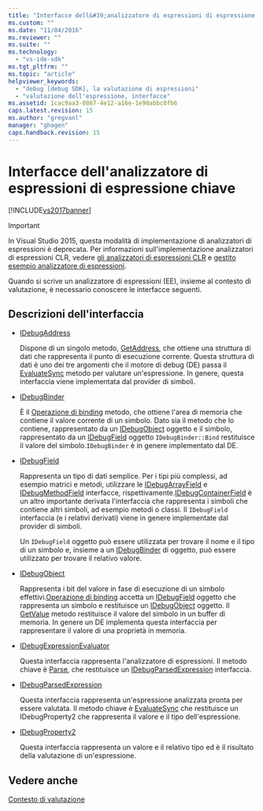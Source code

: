 ```yaml
---
title: "Interfacce dell&#39;analizzatore di espressioni di espressione chiave | Microsoft Docs"
ms.custom: ""
ms.date: "11/04/2016"
ms.reviewer: ""
ms.suite: ""
ms.technology: 
  - "vs-ide-sdk"
ms.tgt_pltfrm: ""
ms.topic: "article"
helpviewer_keywords: 
  - "debug [debug SDK], la valutazione di espressioni"
  - "valutazione dell'espressione, interfacce"
ms.assetid: 1cac9aa3-0867-4e12-a16e-1e90abbc0fb6
caps.latest.revision: 15
ms.author: "gregvanl"
manager: "ghogen"
caps.handback.revision: 15
---
```

# Interfacce dell&#39;analizzatore di espressioni di espressione chiave
[!INCLUDE[vs2017banner](../../code-quality/includes/vs2017banner.md)]

> [!IMPORTANT]
>  In Visual Studio 2015, questa modalità di implementazione di analizzatori di espressioni è deprecata. Per informazioni sull'implementazione analizzatori di espressioni CLR, vedere [gli analizzatori di espressioni CLR](https://github.com/Microsoft/ConcordExtensibilitySamples/wiki/CLR-Expression-Evaluators) e [gestito esempio analizzatore di espressioni](https://github.com/Microsoft/ConcordExtensibilitySamples/wiki/Managed-Expression-Evaluator-Sample).  
  
 Quando si scrive un analizzatore di espressioni \(EE\), insieme al contesto di valutazione, è necessario conoscere le interfacce seguenti.  
  
## Descrizioni dell'interfaccia  
  
-   [IDebugAddress](../../extensibility/debugger/reference/idebugaddress.md)  
  
     Dispone di un singolo metodo, [GetAddress](../../extensibility/debugger/reference/idebugaddress-getaddress.md), che ottiene una struttura di dati che rappresenta il punto di esecuzione corrente. Questa struttura di dati è uno dei tre argomenti che il motore di debug \(DE\) passa il [EvaluateSync](../../extensibility/debugger/reference/idebugparsedexpression-evaluatesync.md) metodo per valutare un'espressione. In genere, questa interfaccia viene implementata dal provider di simboli.  
  
-   [IDebugBinder](../../extensibility/debugger/reference/idebugbinder.md)  
  
     È il [Operazione di binding](../../extensibility/debugger/reference/idebugbinder-bind.md) metodo, che ottiene l'area di memoria che contiene il valore corrente di un simbolo. Dato sia il metodo che lo contiene, rappresentato da un [IDebugObject](../../extensibility/debugger/reference/idebugobject.md) oggetto e il simbolo, rappresentato da un [IDebugField](../../extensibility/debugger/reference/idebugfield.md) oggetto `IDebugBinder::Bind` restituisce il valore del simbolo.`IDebugBinder` è in genere implementato dal DE.  
  
-   [IDebugField](../../extensibility/debugger/reference/idebugfield.md)  
  
     Rappresenta un tipo di dati semplice. Per i tipi più complessi, ad esempio matrici e metodi, utilizzare le [IDebugArrayField](../../extensibility/debugger/reference/idebugarrayfield.md) e [IDebugMethodField](../../extensibility/debugger/reference/idebugmethodfield.md) interfacce, rispettivamente.[IDebugContainerField](../../extensibility/debugger/reference/idebugcontainerfield.md) è un altro importante derivata l'interfaccia che rappresenta i simboli che contiene altri simboli, ad esempio metodi o classi. Il `IDebugField` interfaccia \(e i relativi derivati\) viene in genere implementate dal provider di simboli.  
  
     Un `IDebugField` oggetto può essere utilizzata per trovare il nome e il tipo di un simbolo e, insieme a un [IDebugBinder](../../extensibility/debugger/reference/idebugbinder.md) di oggetto, può essere utilizzato per trovare il relativo valore.  
  
-   [IDebugObject](../../extensibility/debugger/reference/idebugobject.md)  
  
     Rappresenta i bit del valore in fase di esecuzione di un simbolo effettivi.[Operazione di binding](../../extensibility/debugger/reference/idebugbinder-bind.md) accetta un [IDebugField](../../extensibility/debugger/reference/idebugfield.md) oggetto che rappresenta un simbolo e restituisce un [IDebugObject](../../extensibility/debugger/reference/idebugobject.md) oggetto. Il [GetValue](../../extensibility/debugger/reference/idebugobject-getvalue.md) metodo restituisce il valore del simbolo in un buffer di memoria. In genere un DE implementa questa interfaccia per rappresentare il valore di una proprietà in memoria.  
  
-   [IDebugExpressionEvaluator](../../extensibility/debugger/reference/idebugexpressionevaluator.md)  
  
     Questa interfaccia rappresenta l'analizzatore di espressioni. Il metodo chiave è [Parse](../../extensibility/debugger/reference/idebugexpressionevaluator-parse.md), che restituisce un [IDebugParsedExpression](../../extensibility/debugger/reference/idebugparsedexpression.md) interfaccia.  
  
-   [IDebugParsedExpression](../../extensibility/debugger/reference/idebugparsedexpression.md)  
  
     Questa interfaccia rappresenta un'espressione analizzata pronta per essere valutata. Il metodo chiave è [EvaluateSync](../../extensibility/debugger/reference/idebugparsedexpression-evaluatesync.md) che restituisce un IDebugProperty2 che rappresenta il valore e il tipo dell'espressione.  
  
-   [IDebugProperty2](../../extensibility/debugger/reference/idebugproperty2.md)  
  
     Questa interfaccia rappresenta un valore e il relativo tipo ed è il risultato della valutazione di un'espressione.  
  
## Vedere anche  
 [Contesto di valutazione](../../extensibility/debugger/evaluation-context.md)